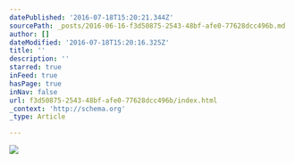 ```yaml
---
datePublished: '2016-07-18T15:20:21.344Z'
sourcePath: _posts/2016-06-16-f3d50875-2543-48bf-afe0-77628dcc496b.md
author: []
dateModified: '2016-07-18T15:20:16.325Z'
title: ''
description: ''
starred: true
inFeed: true
hasPage: true
inNav: false
url: f3d50875-2543-48bf-afe0-77628dcc496b/index.html
_context: 'http://schema.org'
_type: Article

---
```

![](https://imgflo.herokuapp.com/graph/vahj1ThiexotieMo/f367af30a807bf293dbd48e3edf5ce3d/croprotate.jpg?cropheight=1539&cropwidth=2063&degrees=0&input=https%3A%2F%2Fthe-grid-user-content.s3-us-west-2.amazonaws.com%2Ff7d465b1-31d4-4f94-9e2d-ec8702ac9edf.jpg&x=336&y=0)